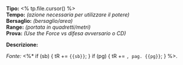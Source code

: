 ﻿---
type: force_power
name: "<% tp.file.title %>"
keywords: []
time: ""
target: ""
range: ""
check: ""
description: ""
source_book: "<%* let sb = await tp.system.prompt('Fonte (es: SECR, FUCG)'); tR += sb %>"
page: "<%* let pg = await tp.system.prompt('Pagina'); tR += pg %>"
tags: [SWSE, Force Power]
slug: "<% tp.file.title.toLowerCase().replace(/[^a-z0-9]+/g, '-') %>"
source_url: ""
source_license: "CC BY-SA 3.0 (Fandom)"
import_hash: ""
last_imported: <% tp.date.now("YYYY-MM-DD") %>
---

**Tipo:** <% tp.file.cursor() %>  
**Tempo:**  _(azione necessaria per utilizzare il potere)_  
**Bersaglio:**  _(bersaglio/area)_  
**Range:**  _(portata in quadretti/metri)_  
**Prova:**  _(Use the Force vs difesa avversario o CD)_  

**Descrizione:**  
<!-- Descrizione dettagliata degli effetti del potere, con eventuali risultati variabili in base al tiro. -->

*Fonte:* <%* if (sb) { tR += `{{sb}}`; } if (pg) { tR += `, pag. {{pg}}`; } %>.

